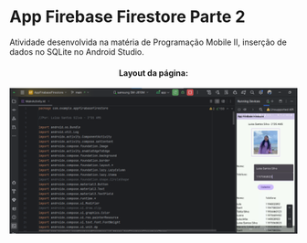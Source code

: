 # App Firebase Firestore Parte 2

Atividade desenvolvida na matéria de Programação Mobile II, inserção de dados no SQLite no Android Studio.

<div align="center">
  <h4>Layout da página:</h4>
  <img src="https://github.com/LuisaSantosSilva/AppFirebaseFirestore_part2/blob/main/Readme.md/layout%20(part2).png">
  <br>
</div>
